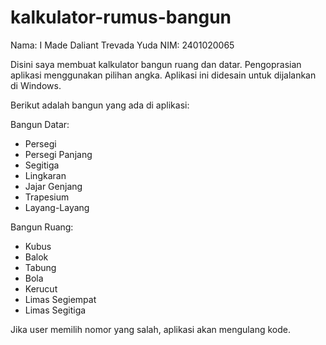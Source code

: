 # kalkulator-rumus-bangun

Nama: I Made Daliant Trevada Yuda
NIM: 2401020065

Disini saya membuat kalkulator bangun ruang dan datar. Pengoprasian aplikasi menggunakan pilihan angka.
Aplikasi ini didesain untuk dijalankan di Windows.

Berikut adalah bangun yang ada di aplikasi:

Bangun Datar:
- Persegi
- Persegi Panjang
- Segitiga
- Lingkaran
- Jajar Genjang
- Trapesium
- Layang-Layang

Bangun Ruang:
- Kubus
- Balok
- Tabung
- Bola
- Kerucut
- Limas Segiempat
- Limas Segitiga

Jika user memilih nomor yang salah, aplikasi akan mengulang kode.
